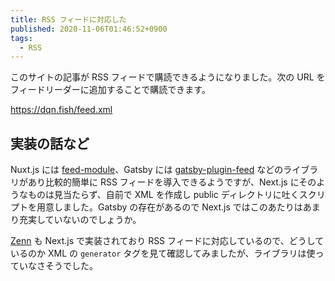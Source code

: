 ```yaml
---
title: RSS フィードに対応した
published: 2020-11-06T01:46:52+0900
tags:
  - RSS
---
```


このサイトの記事が RSS フィードで購読できるようになりました。次の URL をフィードリーダーに追加することで購読できます。

https://dqn.fish/feed.xml

## 実装の話など

Nuxt.js には [feed-module](https://github.com/nuxt-community/feed-module)、Gatsby には [gatsby-plugin-feed](https://github.com/gatsbyjs/gatsby/tree/master/packages/gatsby-plugin-feed) などのライブラリがあり比較的簡単に RSS フィードを導入できるようですが、Next.js にそのようなものは見当たらず、自前で XML を作成し public ディレクトリに吐くスクリプトを用意しました。Gatsby の存在があるので Next.js ではこのあたりはあまり充実していないのでしょうか。

[Zenn](https://zenn.dev/) も Next.js で実装されており RSS フィードに対応しているので、どうしているのか XML の `generator` タグを見て確認してみましたが、ライブラリは使っていなさそうでした。
